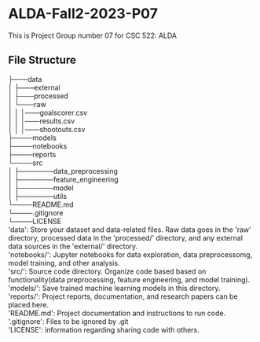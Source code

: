 # ALDA-Fall2-2023-P07
This is Project Group number 07 for CSC 522: ALDA

## File Structure
├───data<br>
│    ├───external<br>
│    ├───processed<br>
│    └───raw<br>
│    │    │───goalscorer.csv<br>
│    │    │───results.csv<br>
│    │    │───shootouts.csv<br>
├────models<br>
├────notebooks<br>
├────reports<br>
└────src<br>
│    ├───────data_preprocessing<br>
│    ├───────feature_engineering<br>
│    ├───────model<br>
│    ├───────utils<br>
└────README.md<br>
└────.gitignore<br>
└────LICENSE<br>
'data\': Store your dataset and data-related files. Raw data goes in the 'raw' directory, processed data in the 'processed/' directory, and any external data sources in the 'external/' directory.<br>
'notebooks/': Jupyter notebooks for data exploration, data preprocessomg, model training, and other analysis.<br>
'src/': Source code directory. Organize code based based on functionality(data preprocessing, feature engineering, and model training).<br>
'models/': Save trained machine learning models in this directory.<br>
'reports/': Project reports, documentation, and research papers can be placed here.<br>
'README.md': Project documentation and instructions to run code.<br>
'.gitignore': Files to be ignored by .git<br>
'LICENSE': information regarding sharing code with others. <br>